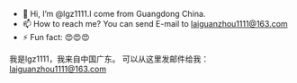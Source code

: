 - 👋 Hi, I’m @lgz1111.I come from Guangdong China.
- 📫 How to reach me? You can send E-mail to laiguanzhou1111@163.com
- ⚡ Fun fact: 😍😍😍

我是lgz1111，我来自中国广东。
可以从这里发邮件给我：laiguanzhou1111@163.com
